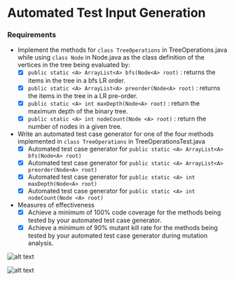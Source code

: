# Automated Test Input Generation
### Requirements
- Implement the methods for `class TreeOperations` in TreeOperations.java while using `class Node` in Node.java as the class definition of the vertices in the tree being evaluated by:
  - [x] `public static <A> ArrayList<A> bfs(Node<A> root)` : returns the items in the tree in a bfs LR order.
  - [x] `public static <A> ArrayList<A> preorder(Node<A> root)` : returns the items in the tree in a LR pre-order.
  - [x] `public static <A> int maxDepth(Node<A> root)` : return the maximum depth of the binary tree.
  - [X] `public static <A> int nodeCount(Node <A> root)` : return the number of nodes in a given tree.
- Write an automated test case generator for one of the four methods implemented in `class TreeOperations` in TreeOperationsTest.java
  - [X] Automated test case generator for `public static <A> ArrayList<A> bfs(Node<A> root)`
  - [X] Automated test case generator for `public static <A> ArrayList<A> preorder(Node<A> root)`
  - [X] Automated test case generator for `public static <A> int maxDepth(Node<A> root)`
  - [X] Automated test case generator for `public static <A> int nodeCount(Node <A> root)`
- Measures of effectiveness
  - [x] Achieve a minimum of 100% code coverage for the methods being tested by your automated test case generator.
  - [X] Achieve a minimum of 90% mutant kill rate for the methods being tested by your automated test case generator during mutation analysis.

![alt text](https://github.com/chizuo/COMP587-HW3/blob/main/Assignment3.gif)
 
![alt text](https://github.com/chizuo/COMP587-HW3/blob/main/coverage_mutation.gif)
